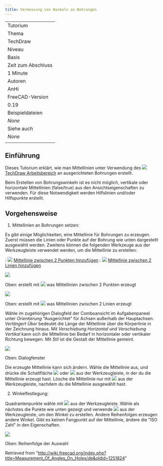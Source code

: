 ```yaml
---
title: Vermessung von Winkeln an Bohrungen
---
```

|  |
| --- |
| Tutorium |
| Thema |
| TechDraw |
| Niveau |
| Basis |
| Zeit zum Abschluss |
| 1 Minute |
| Autoren |
| AnHi |
| FreeCAD-Version |
| 0.19 |
| Beispieldateien |
| *None* |
| Siehe auch |
| *None* |
|  |

## Einführung

Dieses Tutorium erklärt, wie man Mittellinien unter Verwendung des ![](/images/Workbench_TechDraw.svg) [TechDraw Arbeitsbereich](/TechDraw_Workbench/de "TechDraw Workbench/de") an ausgerichteten Bohrungen erstellt.

Beim Erstellen von Bohrungswinkeln ist es nicht möglich, vertikale oder horizontale Mittellinien (false/true) aus den Ansichtseigenschaften zu verwenden. Für diese Notwendigkeit werden Hilfslinien und/oder Hilfspunkte erstellt.

## Vorgehensweise

1. Mittellinien an Bohrungen setzen:

Es gibt einige Möglichkeiten, eine Mittellinie für Bohrungen zu erzeugen.
Zuerst müssen die Linien oder Punkte auf der Bohrung wie unten dargestellt ausgewählt werden. Zweitens können die folgenden Werkzeuge aus der Werkzeugleiste verwendet werden, um die Mittellinie zu erstellen:

:   ![](/images/TechDraw_2PointCenterLine.svg) [Mittellinie zwischen 2 Punkten hinzufügen](/TechDraw_2PointCenterLine/de "TechDraw 2PointCenterLine/de")
:   ![](/images/TechDraw_2LineCenterLine.svg) [Mittellinie zwischen 2 Linien hinzufügen](/TechDraw_2LineCenterLine/de "TechDraw 2LineCenterLine/de")

![](/images/TechDraw_Tutorial_2PointCenterLine_example.png)

Oben: erstellt mit ![](/images/TechDraw_2PointCenterLine.svg) was Mittellinien zwischen 2 Punkten erzeugt

![](/images/TechDraw_Tutorial_2LineCenterLine_example.png)

Oben: erstellt mit ![](/images/TechDraw_2LineCenterLine.svg) was Mittellinien zwischen 2 Linien erzeugt

Wähle im zugehörigen Dialogfeld der Comboansicht im Aufgabenpaneel unter *Orientierung*
"Ausgerichtet" für Achsen außerhalb der Hauptachsen. *Verlängert Über* bedeutet die Länge der Mittellinie über die Körperlinie in der Zeichnung hinaus. Mit *Verschiebung Horizontal* und *Verschiebung Vertikal* kann sich die Mittellinie bei Bedarf in horizontaler oder vertikaler Richtung bewegen. Mit *Stil* ist die Gestalt der Mittellinie gemeint.

![](/images/Create-Center-Line3P.JPG)

Oben: Dialogfenster

Die erzeugte Mittellinie kann sich ändern. Wähle die Mittellinie aus, und drücke die Schaltfläche ![](/images/TechDraw_2LineCenterLine.svg) oder ![](/images/TechDraw_2PointCenterLine.svg) aus der Werkzeugleiste, in der du die Mittellinie erzeugt hast. Lösche die Mittellinie nur mit ![](/images/TechDraw_CosmeticEraser.svg) aus der Werkzeugleiste, nachdem du die Mittellinie ausgewählt hast.

2. Winkelfestlegung:

Quadrantenpunkte wähle mit ![](/images/TechDraw_Quadrants.svg) aus der Werkzeugleiste.
Wähle als nächstes die Punkte wie unten gezeigt und verwende ![](/images/TechDraw_Dimension_Angle3Pt.svg) aus der Werkzeugleiste, um den Winkel zu erstellen. Andere Reihenfolgen erzeugen andere Winkel.
Gibt es keinen Fangpunkt auf der Mittellinie, ändere die "ISO Zahl" in den Eigenschaften.

![](/images/AnHi11.PNG)

Oben: Reihenfolge der Auswahl

Retrieved from "<http://wiki.freecad.org/index.php?title=Measurement_Of_Angles_On_Holes/de&oldid=1251824>"